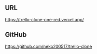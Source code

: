 ## URL

https://trello-clone-one-red.vercel.app/

## GitHub

https://github.com/neko200517/trello-clone